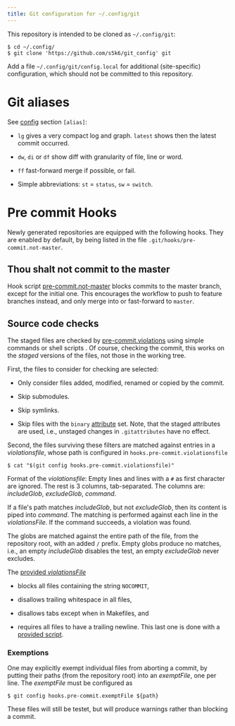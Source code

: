 ```yaml
---
title: Git configuration for ~/.config/git
---
```


This repository is intended to be cloned as `~/.config/git`:

    $ cd ~/.config/
    $ git clone 'https://github.com/s5k6/git_config' git

Add a file `~/.config/git/config.local` for additional (site-specific)
configuration, which should not be committed to this repository.


Git aliases
===========

See [config](./config) section `[alias]`:

  * `lg` gives a very compact log and graph.  `latest` shows then the
    latest commit occurred.

  * `dw`, `di` or `df` show diff with granularity of file, line or word.

  * `ff` fast-forward merge if possible, or fail.

  * Simple abbreviations: `st` = `status`, `sw` = `switch`.


Pre commit Hooks
================

Newly generated repositories are equipped with the following hooks.
They are enabled by default, by being listed in the file
`.git/hooks/pre-commit.not-master`.


Thou shalt not commit to the master
-----------------------------------

Hook script [pre-commit.not-master][1] blocks commits to the master
branch, except for the initial one.  This encourages the workflow to
push to feature branches instead, and only merge into or fast-forward
to `master`.


Source code checks
------------------

The staged files are checked by [pre-commit.violations][2] using
simple commands or shell scripts .  Of course, checking the commit,
this works on the *staged* versions of the files, not those in the
working tree.

First, the files to consider for checking are selected:

  * Only consider files added, modified, renamed or copied by the
    commit.

  * Skip submodules.

  * Skip symlinks.

  * Skip files with the `binary` [attribute][3] set.  Note, that the
    staged attributes are used, i.e., unstaged changes in
    `.gitattributes` have no effect.

Second, the files surviving these filters are matched against entries
in a *violationsfile*, whose path is configured in
`hooks.pre-commit.violationsfile`

    $ cat "$(git config hooks.pre-commit.violationsfile)"

Format of the *violationsfile*: Empty lines and lines with a `#` as
first character are ignored.  The rest is 3 columns, tab-separated.
The columns are: *includeGlob*, *excludeGlob*, *command*.

If a file's path matches *includeGlob*, but not *excludeGlob*, then
its content is piped into *command*.  The matching is performed
against each line in the *violationsFile*.  If the command succeeds, a
violation was found.

The globs are matched against the entire path of the file, from the
repository root, with an added `/` prefix.  Empty globs produce no
matches, i.e., an empty *includeGlob* disables the test, an empty
*excludeGlob* never excludes.

The [provided *violationsFile*][4]

  * blocks all files containing the string `NOCOMMIT`,

  * disallows trailing whitespace in all files,

  * disallows tabs except when in Makefiles, and

  * requires all files to have a trailing newline.  This last one is
    done with a [provided script][5].


### Exemptions

One may explicitly exempt individual files from aborting a commit, by
putting their paths (from the repository root) into an *exemptFile*,
one per line.  The *exemptFile* must be configured as

    $ git config hooks.pre-commit.exemptFile ${path}

These files will still be testet, but will produce warnings rather
than blocking a commit.


[1]: ./templates/hooks/pre-commit.not-master
[2]: ./templates/hooks/pre-commit.violations
[3]: https://git-scm.com/docs/gitattributes
[4]: templates/hooks/violations
[5]: templates/hooks/lacks-newline

